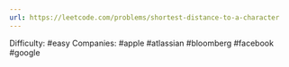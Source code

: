 ```yaml
---
url: https://leetcode.com/problems/shortest-distance-to-a-character
---
```


Difficulty: #easy
Companies: #apple #atlassian #bloomberg #facebook #google
